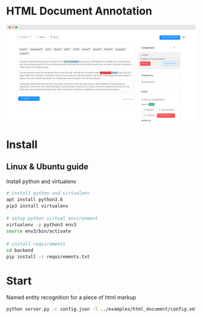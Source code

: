 
# HTML Document Annotation

![HTML Document Annotation](/images/screenshots/named_entity.png "HTML Document Annotation")

# Install

## Linux & Ubuntu guide

Install python and virtualenv 

```bash
# install python and virtualenv 
apt install python3.6
pip3 install virtualenv

# setup python virtual environment 
virtualenv -p python3 env3
source env3/bin/activate

# install requirements 
cd backend
pip install -r requirements.txt
```

# Start

Named entity recognition for a piece of html markup

```bash
python server.py -c config.json -l ../examples/html_document/config.xml -i ../examples/html_document/tasks.json -o output
```

